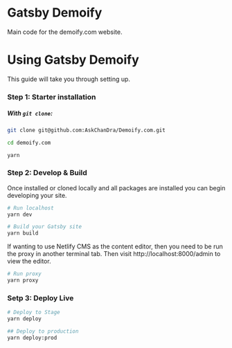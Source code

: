 # Gatsby Demoify

Main code for the demoify.com website.

# Using Gatsby Demoify

This guide will take you through setting up.

### Step 1: Starter installation

##### With `git clone`:

```sh
git clone git@github.com:AskChanDra/Demoify.com.git

cd demoify.com

yarn
```

### Step 2: Develop & Build

Once installed or cloned locally and all packages are installed you can begin developing your site.

```sh
# Run localhost
yarn dev

# Build your Gatsby site
yarn build
```

If wanting to use Netlify CMS as the content editor, then you need to be run the proxy in another terminal tab. Then visit
http://localhost:8000/admin to view the editor.
```sh
# Run proxy
yarn proxy
```

### Setp 3: Deploy Live

```sh
# Deploy to Stage
yarn deploy

## Deploy to production
yarn deploy:prod

```

